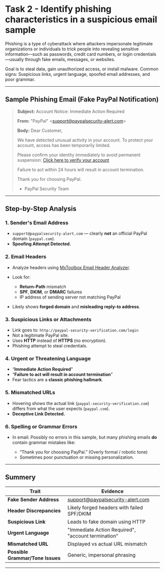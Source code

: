 # Task 2 - Identify phishing characteristics in a suspicious email sample

Phishing is a type of cyberattack where attackers impersonate legitimate organizations or individuals to trick people into revealing sensitive information—such as passwords, credit card numbers, or login credentials—usually through fake emails, messages, or websites.

Goal is to steal data, gain unauthorized access, or install malware.
Common signs: Suspicious links, urgent language, spoofed email addresses, and poor grammar.

---

## Sample Phishing Email (Fake PayPal Notification)

> **Subject:** Account Notice: Immediate Action Required
>
> **From:** "PayPal" <[support@paypalsecurity-alert.com](mailto:support@paypalsecurity-alert.com)>
>
> **Body:**
> Dear Customer,
>
> We have detected unusual activity in your account. To protect your account, access has been temporarily limited.
>
> Please confirm your identity immediately to avoid permanent suspension:
> [Click here to verify your account](http://paypal-security-verification.com/login)
>
> Failure to act within 24 hours will result in account termination.
>
> Thank you for choosing PayPal.
>
> * PayPal Security Team

---

## Step-by-Step Analysis

### 1. **Sender's Email Address**

* `support@paypalsecurity-alert.com` — clearly **not** an official PayPal domain (`paypal.com`).
* **Spoofing Attempt Detected.**

### 2. **Email Headers**

* Analyze headers using [MxToolbox Email Header Analyzer](https://mxtoolbox.com/EmailHeaders.aspx).
* Look for:

  * **Return-Path** mismatch
  * **SPF**, **DKIM**, or **DMARC** failures
  * IP address of sending server not matching PayPal
* Likely shows **forged domain** and **misleading reply-to address**.

### 3. **Suspicious Links or Attachments**

* Link goes to: `http://paypal-security-verification.com/login`
* Not a legitimate PayPal site.
* Uses **HTTP** instead of **HTTPS** (no encryption).
* Phishing attempt to steal credentials.

### 4. **Urgent or Threatening Language**

* “**Immediate Action Required**”
* “**Failure to act will result in account termination**”
* Fear tactics are a **classic phishing hallmark**.

### 5. **Mismatched URLs**

* Hovering shows the actual link (`paypal-security-verification.com`) differs from what the user expects (`paypal.com`).
* **Deceptive Link Detected.**

### 6. **Spelling or Grammar Errors**

* In email: Possibly no errors in this sample, but many phishing emails **do** contain grammar mistakes like:

  * “Thank you for choosing PayPal.” (Overly formal / robotic tone)
  * Sometimes poor punctuation or missing personalization.

---

## Summery

| Trait                            | Evidence                                                                    |
| -------------------------------- | --------------------------------------------------------------------------- |
| **Fake Sender Address**          | [support@paypalsecurity-alert.com](mailto:support@paypalsecurity-alert.com) |
| **Header Discrepancies**         | Likely forged headers with failed SPF/DKIM                                  |
| **Suspicious Link**              | Leads to fake domain using HTTP                                             |
| **Urgent Language**              | "Immediate Action Required", "account termination"                          |
| **Mismatched URL**               | Displayed vs actual URL mismatch                                            |
| **Possible Grammar/Tone Issues** | Generic, impersonal phrasing                                                |

---
